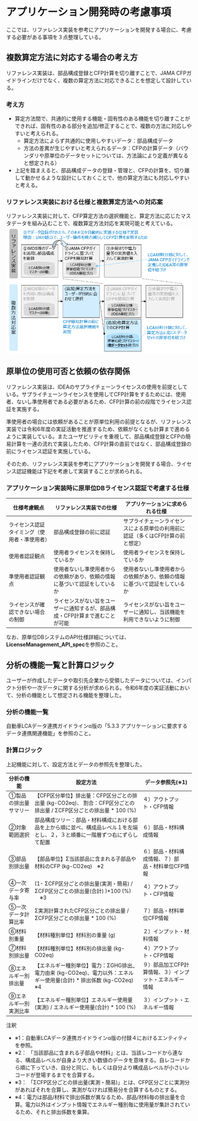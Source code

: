 # アプリケーション開発時の考慮事項

ここでは、リファレンス実装を参考にアプリケーションを開発する場合に、考慮する必要がある事項を３点整理している。

<a id="複数算定方法に対応する場合の考え方"></a>

## 複数算定方法に対応する場合の考え方

リファレンス実装は、部品構成登録とCFP計算を切り離すことで、JAMA CFPガイドラインだけでなく、複数の算定方法に対応できることを想定して設計している。

### 考え方

- 算定方法間で、共通的に使用する機能・固有性のある機能を切り離すことができれば、固有性のある部分を追加/修正することで、複数の方法に対応しやすいと考えられる。
  - 算定方法によらず共通的に使用しやすいデータ：部品構成データ
  - 方法の差異が生じやすいと考えられるデータ：CFPの計算データ（バウンダリや原単位のデータセットについては、方法論により定義が異なると想定される）
- 上記を踏まえると、部品構成データの登録・管理と、CFPの計算を、切り離して動かせるような設計にしておくことで、他の算定方法にも対応しやすいと考える。

### リファレンス実装における仕様と複数算定方法への対応案

リファレンス実装に対して、CFP算定方法の選択機能と、算定方法に応じたマスタデータを組み込むことで、複数算定方法対応を実現可能と考えている。
<img alt="複数算定方法対応案" src="./img/multipleCalcMethods.png">


<a id="原単位の使用可否と依頼の依存関係"></a>

## 原単位の使用可否と依頼の依存関係

リファレンス実装は、IDEAのサプライチェーンライセンスの使用を前提としている。サプライチェーンライセンスを使用してCFP計算をするためには、使用者、ないし準使用者である必要があるため、CFP計算の前の段階でライセンス認証を実施する。

準使用者の場合には依頼があることが原単位利用の前提となるが、リファレンス実装では令和6年度の実証活動を推進するため、依頼がなくとも計算まで進めるように実装している。またユーザビリティを重視して、部品構成登録とCFPの簡易計算を一連の流れで実装したため、CFP計算の直前ではなく、部品構成登録の前にライセンス認証を実施している。

そのため、リファレンス実装を参考にアプリケーションを開発する場合、ライセンス認証機能は下記を考慮して実装することが求められる。

### アプリケーション実装時に原単位DBライセンス認証で考慮する仕様

| 仕様考慮観点 | リファレンス実装での仕様 | アプリケーションに求められる仕様 |
| ----------- | ---------------------- | ----------------------------- |
| ライセンス認証タイミング（使用者・準使用者） | 部品構成登録の前に認証 | サプライチェーンライセンスによる原単位の利用前に認証（多くはCFP計算の前と想定） |
| 使用者認証観点 | 使用者ライセンスを保持しているか | 使用者ライセンスを保持しているか |
| 準使用者認証観点 | 使用者ないし準使用者からの依頼があり、依頼の情報に基づいて認証をしているか | 使用者ないし準使用者からの依頼があり、依頼の情報に基づいて認証をしているか |
| ライセンスが確認できない場合の制御 | ライセンスがない旨をユーザーに通知するが、部品構成・CFP計算まで進むことが可能 | ライセンスがない旨をユーザーに通知し、当該機能を利用できないように制御 |

なお、原単位DBシステムのAPI仕様詳細については、**LicenseManagement_API_spec**を参照のこと。

<a id="分析の機能一覧と計算ロジック"></a>

## 分析の機能一覧と計算ロジック

ユーザーが作成したデータや取引先企業から受領したデータについては、インパクト分析や一次データに関する分析が求められる。令和6年度の実証活動において、分析の機能として想定される機能を整理した。

### 分析の機能一覧

自動車LCAデータ連携ガイドラインα版の「5.3.3 アプリケーションに要求するデータ連携関連機能」を参照のこと。

### 計算ロジック

上記機能に対して、設定方法とデータの参照先を整理した。

| 分析の機能 | 設定方法 | データ参照先(※1) |
| ----- | ----- | ----- |
| ①製品の排出量サマリー | 【CFP区分単位】排出量：CFP区分ごとの排出量 (kg-CO2eq)、 割合：CFP区分ごとの排出量 / ΣCFP区分ごとの排出量 * 100 (%) | ４）アウトプット・CFP情報 |
| ②対象範囲選択 | 部品構成ツリー：部品・材料構成における部品を上から順に並べ、構成品レベル１を左端とし、２，３と順番に一階層ずつ右にずらして配置 | ６）部品・材料構成情報 |
| ③部品別排出量 | 【部品単位】Σ当該部品に含まれる子部品や材料のCFP (kg-CO2eq)　※2 | ６）部品・材料構成情報、７）部品・材料単位CFP情報 |
| ④一次データ寄与率 | (1- ΣCFP区分ごとの排出量(実測・簡易) / ΣCFP区分ごとの排出量(合計) )*100 (%) 　※3 | ４）アウトプット・CFP情報 |
| ⑤一次データ計算比率 | Σ実測計算されたCFP区分ごとの排出量 / ΣCFP区分ごとの排出量 * 100 (%) | ７）部品・材料単位CFP情報 |
| ⑥材料別重量 | 【材料種別単位】材料別の重量 (g) | ２）インプット・材料情報 |
| ⑦材料別排出量 | 【材料種別単位】材料別の排出量 (kg-CO2eq) | ４）アウトプット・CFP情報 |
| ⑧エネルギー別排出量 | 【エネルギー種別単位】電力：ΣGHG排出_電力由来 (kg-CO2eq)、電力以外：エネルギー使用量(合計) * 排出係数 (kg-CO2eq) ※4 | ９）部品加工CFP計算情報、３）インプット・エネルギー情報 |
| ⑨エネルギ―別実測比率 | 【エネルギー種別単位】エネルギー使用量(実測) / エネルギー使用量(合計) * 100 (%) | ３）インプット・エネルギー情報 |

注釈
- ※1：自動車LCAデータ連携ガイドラインα版の付録４におけるエンティティを参照。
- ※2： 「当該部品に含まれる子部品や材料」とは、当該レコードから連なる、構成品レベルが自身より大きい数値のデータを意味する。自レコードから順に下っていき、自分と同じ、もしくは自分より構成品レベルが小さいレコードが登場するまでを合算する。
- ※3： 「ΣCFP区分ごとの排出量(実測・簡易)」とは、CFP区分ごとに実測分があればそれを合算し、実測がなければ簡易分を合算するものとする。
- ※4：電力は部品/材料で排出係数が異なるため、部品/材料毎の排出量を合算。電力以外はインプット情報でエネルギー種別毎に使用量が集計されているため、それと排出係数を乗算。